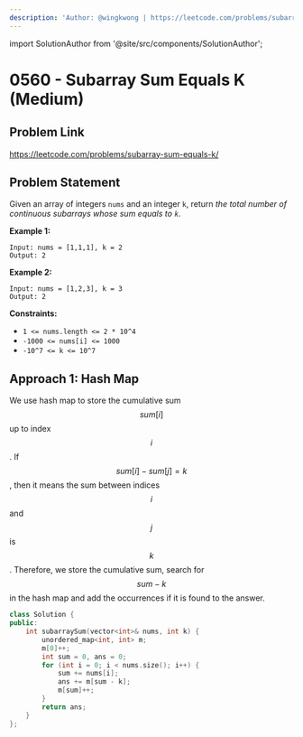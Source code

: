 ```yaml
---
description: 'Author: @wingkwong | https://leetcode.com/problems/subarray-sum-equals-k/'
---
```


import SolutionAuthor from '@site/src/components/SolutionAuthor';

# 0560 - Subarray Sum Equals K (Medium)

## Problem Link

https://leetcode.com/problems/subarray-sum-equals-k/

## Problem Statement

Given an array of integers `nums` and an integer `k`, return _the total number of continuous subarrays whose sum equals to `k`_.

**Example 1:**

```
Input: nums = [1,1,1], k = 2
Output: 2
```

**Example 2:**

```
Input: nums = [1,2,3], k = 3
Output: 2
```

**Constraints:**

* `1 <= nums.length <= 2 * 10^4`
* `-1000 <= nums[i] <= 1000`
* `-10^7 <= k <= 10^7`

## Approach 1: Hash Map

We use hash map to store the cumulative sum $$sum[i]$$ up to index $$i$$. If $$sum[i] - sum[j] = k$$, then it means the sum between indices $$i$$ and $$j$$ is $$k$$. Therefore, we store the cumulative sum, search for $$sum - k$$ in the hash map and add the occurrences if it is found to the answer.

<SolutionAuthor name="@wingkwong"/>

```cpp
class Solution {
public:
    int subarraySum(vector<int>& nums, int k) {
        unordered_map<int, int> m;
        m[0]++;
        int sum = 0, ans = 0;
        for (int i = 0; i < nums.size(); i++) {
            sum += nums[i];
            ans += m[sum - k];
            m[sum]++;
        }
        return ans;
    }
};
```
